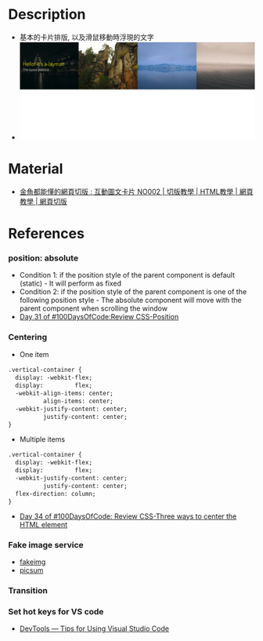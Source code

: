 # Description
* 基本的卡片排版, 以及滑鼠移動時浮現的文字
* ![Preview](https://raw.githubusercontent.com/JenHsuan/web-layout-practice/master/card-with-text/preview/preview.png)

# Material
* [金魚都能懂的網頁切版 : 互動圖文卡片 NO002 | 切版教學 | HTML教學 | 網頁教學 | 網頁切版](https://www.youtube.com/watch?v=IocyLERRdko)

# References
### position: absolute
* Condition 1: if the position style of the parent component is default (static) - It will perform as fixed
* Condition 2: if the position style of the parent component is one of the following position style - The absolute component will move with the parent component when scrolling the window
* [Day 31 of #100DaysOfCode:Review CSS-Position](https://dev.to/jenhsuan/day-31-of-100daysofcode-review-css-position-4ba5)

### Centering
* One item
```
.vertical-container {
  display: -webkit-flex;
  display:         flex;
  -webkit-align-items: center;
          align-items: center;
  -webkit-justify-content: center;
          justify-content: center;
}
```
* Multiple items
```
.vertical-container {
  display: -webkit-flex;
  display:         flex;
  -webkit-justify-content: center;
          justify-content: center;
  flex-direction: column;
}
```
* [Day 34 of #100DaysOfCode: Review CSS-Three ways to center the HTML element](https://dev.to/jenhsuan/day-34-of-100daysofcode-review-css-three-way3-to-center-the-html-element-266i)

### Fake image service
* [fakeimg](http://fakeimg.pl/500x400)
* [picsum](http://picsum.photos/500/400)

### Transition
### Set hot keys for VS code
* [DevTools — Tips for Using Visual Studio Code](https://medium.com/a-layman/devtools-tips-for-using-visual-studio-code-e50f65a7f996)
